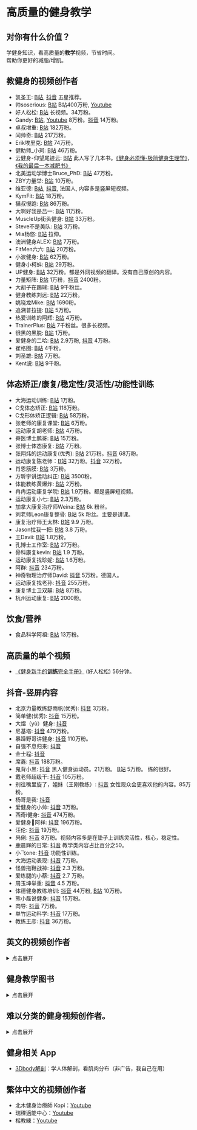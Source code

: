 # 高质量的健身教学

## 对你有什么价值？
学健身知识，看高质量的**教学**视频，节省时间。   
帮助你更好的减脂/增肌。    

## 教健身的视频创作者
- 凯圣王: [B站](https://space.bilibili.com/2100737396/video), [抖音](https://www.douyin.com/user/MS4wLjABAAAAjnKGbRiPmA8tqEn8WAWSqr89M7HQhpxsJdXdgM6bebf2c9pxX4GRBWG9I6GmppEA) 五星推荐。
- 帅soserious: [B站](https://space.bilibili.com/66391032/video) B站400万粉, [Youtube](https://www.youtube.com/@shuaisoserious/videos)
- 好人松松: [B站](https://space.bilibili.com/2078781964/video) 长视频。34万粉。
- Gandy: [B站](https://space.bilibili.com/378067652/video), [Youtube](https://www.youtube.com/@gandy2748/videos) 8万粉。[抖音](https://www.douyin.com/user/MS4wLjABAAAAswrrHZDE9D5i3YytDEQwFd2g2ISFZnpRA3xlcDHOaCo) 14万粉。
- 卓叔增重: [B站](https://space.bilibili.com/22423090/video) 182万粉。
- 闫帅奇: [B站](https://space.bilibili.com/434378423/video) 217万粉。
- Erik埃里克: [B站](https://space.bilibili.com/23640791/video) 74万粉。
- 健助师_小珂: [B站](https://space.bilibili.com/330325021/video) 46万粉。
- 云健身-仰望尾迹云: [B站](https://space.bilibili.com/1879203169/video) 此人写了几本书。[《健身必须懂-极简健身生理学》](https://book.douban.com/subject/35531065/)，[《我的最后一本减肥书》](https://book.douban.com/subject/36103172/)
- 北美运动学博士Bruce_PhD: [B站](https://space.bilibili.com/1387592680/video) 47万粉。
- ZBY力量举: [B站](https://space.bilibili.com/236094881/video) 10万粉。
- 维亚德: [B站](https://space.bilibili.com/1745356376/video), [抖音](https://www.douyin.com/user/MS4wLjABAAAAfasLItGfE2JlNCp1I68JVtv4M5P0IMKfcxqt7bCgO44), 法国人, 内容多是竖屏短视频。
- KymFit: [B站](https://space.bilibili.com/18143977/video) 18万粉。
- 猫叔慢跑: [B站](https://space.bilibili.com/13716885/video) 86万粉。
- 大啊好我是吕一: [B站](https://space.bilibili.com/109590605/video) 11万粉。
- MuscleUp街头健身: [B站](https://space.bilibili.com/260509354/video) 33万粉。
- Steve不是美队: [B站](https://space.bilibili.com/2507562/video) 3万粉。
- Mia杨悠: [B站](https://space.bilibili.com/1109822091/video) 拉伸。
- 澳洲健身ALEX: [B站](https://space.bilibili.com/1681952786/video) 7万粉。
- FitMen六六: [B站](https://space.bilibili.com/177989483/video) 20万粉。
- 小波健身: [B站](https://space.bilibili.com/497257864/video) 62万粉。
- 健身小柯蚪: [B站](https://space.bilibili.com/483214463/video) 29万粉。
- UP健身: [B站](https://space.bilibili.com/129819878/video) 32万粉。都是外网视频的翻译。没有自己原创的内容。
- 力量矩阵: [B站](https://space.bilibili.com/3537105504438769/video) 1万粉，[抖音](https://www.douyin.com/user/MS4wLjABAAAAE7GWFdBaDMe74OuZcIxpPhBRn7KD38hIDYRCAgre6SPqi6EFUepSdJUjgT5cmTig) 2400粉。
- 大胡子在踢球: [B站](https://space.bilibili.com/501643818/video) 9千粉丝。
- 健身教练刘远: [B站](https://space.bilibili.com/435967101/video) 22万粉。
- 姚晓龙Mike: [B站](https://space.bilibili.com/319196687/video) 1690粉。
- 追溯普拉提: [B站](https://space.bilibili.com/398394568/video) 5万粉。
- 热爱训练的阿辉: [B站](https://space.bilibili.com/12755872) 4万粉。
- TrainerPlus: [B站](https://space.bilibili.com/359519613) 7千粉丝。很多长视频。
- 很黑的黑脱: [B站](https://space.bilibili.com/9603630/video) 1万粉。
- 爱健身的二哈: [B站](https://space.bilibili.com/480647097/video) 2.9万粉, [抖音](https://www.douyin.com/user/MS4wLjABAAAAZlUl55wZFVYhLOC7kx5OGpKYm2Gs4uFFlbXXW77_EYI) 4万粉。
- 崔格图: [B站](https://space.bilibili.com/472369977/video) 4千粉。
- 刘圣雄: [B站](https://space.bilibili.com/390668605/video) 7万粉。
- Kent说: [B站](https://space.bilibili.com/3493118863214614/video) 9千粉。

## 体态矫正/康复/稳定性/灵活性/功能性训练
- 大海运动训练: [B站](https://space.bilibili.com/3461582677871005/video) 1万粉。
- C戈体态矫正: [B站](https://space.bilibili.com/489117797/video) 118万粉。
- C戈形体矫正逻辑: [B站](https://space.bilibili.com/288606363/video) 58万粉。
- 张老师的康复课堂: [B站](https://space.bilibili.com/1160603797/video) 6万粉。
- 运动康复胡老师: [B站](https://space.bilibili.com/402136145/video) 4万粉。
- 脊医博士鹏哥: [B站](https://space.bilibili.com/408907896/video) 15万粉。
- 张博士体态康复: [B站](https://space.bilibili.com/512941756/video) 7万粉。
- 张翔炜的运动康复(优秀): [B站](https://space.bilibili.com/221682694/video) 21万粉。[抖音](https://www.douyin.com/user/MS4wLjABAAAAQ36_lb3jO2zqDlkwNUgDzNuhsR4HRBxJOLtKIQFfIhY?vid=7345063847071403327) 68万粉。
- 运动康复陈老师：[B站](https://space.bilibili.com/398400942/video) 32万粉。[抖音](https://www.douyin.com/user/MS4wLjABAAAA86EBmyeUoddEPX5ngx8_3LfhbfUHgslAqJ4V1z2fqiw?vid=7351698596238036275) 32万粉。
- 肖恩筋膜: [B站](https://space.bilibili.com/13802884/video) 3万粉。
- 方昕宇讲运动纠正: [B站](https://space.bilibili.com/437965059/video) 3500粉。
- 体能教练黄爆炸: [B站](https://space.bilibili.com/394037557/video) 2万粉。
- 冉冉运动康复学院: [B站](https://space.bilibili.com/673687262) 1.9万粉。都是竖屏短视频。
- 运动康复小七: [B站](https://space.bilibili.com/3493090232895764/video) 2.3万粉。
- 加拿大康复治疗师Weina: [B站](https://space.bilibili.com/478577282/video) 6k 粉丝。
- 刘老师Leon康复整骨: [B站](https://space.bilibili.com/1746986738/video) 5k 粉丝。主要是讲课。
- 康复治疗师王太林: [B站](https://space.bilibili.com/1776492822/video) 9.9 万粉。
- Jason拉我一把: [B站](https://space.bilibili.com/2079003835/video) 3.8 万粉。
- 王Davii: [B站](https://space.bilibili.com/524299600/video) 1.8万粉。
- 孔博士工作室: [B站](https://space.bilibili.com/356634017/video) 27万粉。
- 骨科康复kevin: [B站](https://space.bilibili.com/46309408/video) 1.9 万粉。
- 运动康复找珍妮: [B站](https://space.bilibili.com/3537119572133929/video) 1.6万粉。
- 阿群: [抖音](https://www.douyin.com/user/MS4wLjABAAAAnS7YoVfXeve0zu47oNJGonVGTE0d1lGzhmn8SOxeznw?vid=7345045177985174824) 234万粉。
- 神奇物理治疗师David: [抖音](https://www.douyin.com/user/MS4wLjABAAAA-CPl8oxHlR9nuCovoNi5zy8BDkB-v8jGeI_N_zzL6rI?vid=7345023297832160566) 5万粉。德国人。
- 运动康复找老孙: [抖音](https://www.douyin.com/user/MS4wLjABAAAARh7UcI-rSka3YtXhO_EJ-BrefPVOmKkKwhROsbTXXGI?vid=7313154843965771042) 255万粉。
- 康复博士卫双囍: [B站](https://space.bilibili.com/3493086252501409/video) 8万粉。
- 杭州运动康复: [B站](https://space.bilibili.com/3494350254246470/video) 2000粉。

## 饮食/营养
- 食品科学阿祖: [B站](https://space.bilibili.com/3546377478998801/video) 13万粉。

<!-- 
- 康复学堂: [B站](https://space.bilibili.com/285757640/video) 3万粉。不是原创内容，基本都是翻译。
- 明威老师运动康复: [B站](https://space.bilibili.com/206323949/video) 9万粉。 
-->

## 高质量的单个视频
- [《健身新手的**训练**完全手册》](https://www.bilibili.com/video/BV1Hk4y187jF) (好人松松) 56分钟。

## 抖音-竖屏内容  
- 北京力量教练舒雨帆(优秀): [抖音](https://www.douyin.com/user/MS4wLjABAAAAp0mWy-Noly002Jvawqu4ec9NVfw3dsuBzBFhv2xvHXHcE9RgbEvpVqjtqH_WD9TW) 3万粉。
- 简单健(优秀): [抖音](https://www.douyin.com/user/MS4wLjABAAAAOILBaTX0T9FpT5lOuyPOE2rMGAg8U6kzPZ0KmCG--Q0) 15万粉。
- 大煜（yù）健身: [抖音](https://www.douyin.com/user/MS4wLjABAAAA5pCnwYMo7ku9VatArsmedr1faKbT07gbFBX6bSZQ5rg)
- 尼基塔: [抖音](https://www.douyin.com/user/MS4wLjABAAAA0y6GHgR3h5Qc7LsdoENBds3YrNlpdHCxCrHprorloC8) 479万粉。
- 暴躁野哥讲健身: [抖音](https://www.douyin.com/user/MS4wLjABAAAAi9ofAl28XjZis_DX9EHXzUcmFzQNxw-mkYdUlxrvwqo-jQ4CS2vLn67MGvJrWCJi) 110万粉。
- 自强不息归来: [抖音](https://www.douyin.com/user/MS4wLjABAAAAYdFkMeGeCcdQy1_xMAmFliVqdwFz2RVMB38V3g9lDJc)
- 金士程: [抖音](https://www.douyin.com/user/MS4wLjABAAAA9tXy09iTw4cp8GNBT0HCwZ_-rbHOrlQlxhw5FZKHrSw)
- 席鑫: [抖音](https://www.douyin.com/user/MS4wLjABAAAAqJahTvivbb6IiAXo2ZVzpLzULH7X3weZX0ob1hncD5Y) 188万粉。
- 鬼背小黑: [抖音](https://www.douyin.com/user/MS4wLjABAAAAlasluTSlkZF-RAQhHdeatNMItdynOTwxPh3KDJzcFmk) 黑人健身运动员。21万粉。 [B站](https://space.bilibili.com/104375829/video) 5万粉。 练的很好。
- 戴老师超级干: [抖音](https://www.douyin.com/user/MS4wLjABAAAAH0yRCa-uBPywIzrBBLDgLeuFziBrIJrCqKk1Atx0CPU?vid=7337257689677942051) 105万粉。
- 别往嘴里旋了，姐妹（王刚教练）: [抖音](https://www.douyin.com/user/MS4wLjABAAAAW8gdAt1r2BM6L5OxMsPmp6bNkrtlp6sm3n2eTMqPkXgm6QFhVSq4AA-0zvs_3BZn?vid=7336334398494625064) 女性观众会更喜欢他的内容。85万粉。
- 杨哥是我: [抖音](https://www.douyin.com/user/MS4wLjABAAAA_JhWqklK7F0f21-jarxqnwXKO3AqSIWlHYm1IJyEkdg?vid=7328108445528313125)
- 爱健身的小帅: [抖音](https://www.douyin.com/user/MS4wLjABAAAAtBnzQj35lDIdY6CVHGDbWTXUBApvHqXh7DqEKV88C9fXRdLXRnJxtRLNxnEi6Gag) 3万粉。
- 西奇i健身: [抖音](https://www.douyin.com/user/MS4wLjABAAAAKuK9tPMPsmTkx1IO5risLyyO-cVpWqTsPDGxQ1Sf2JcuiJp81OWjQudlCnUOFJnk) 474万粉。
- 爱健身💪阿祥: [抖音](https://www.douyin.com/user/MS4wLjABAAAAkV2697wTZ5k_i7pWDK4RLshqmssimnKtaKLSJ6BeNlo) 196万粉。
- 汪伦: [抖音](https://www.douyin.com/user/MS4wLjABAAAAj72V0SzSL8EIow2mbrngYJXThZwMWiJU8YPRBbXfuAWn7MZ7MVqmmOs74IInvSyA) 19万粉。
- 呙俐: [抖音](https://www.douyin.com/user/MS4wLjABAAAA-Jzq-UvrhVgBY5U5eO_CNC7kroc7qPSAynn1xCkfeYLskeN9WspIqAl6yaRm6Rdv?vid=7320572777914748199) 8万粉。视频内容多是在垫子上训练灵活性，核心，稳定性。
- 鹿晨辉的日常: [抖音](https://www.douyin.com/user/MS4wLjABAAAAte2x0QnSHOiOus_K7-6gtW0H6FQyTew1zcsuF7CO8cw?vid=7337250043428162879) 教学类内容占比百分之50。
- 小飞one: [抖音](https://www.douyin.com/user/MS4wLjABAAAAMYiOholzz0uMrFLeRzG39AZxRK-edY4sn4nETraKR1g?vid=7340266696709639424) 功能性训练。
- 大海运动表现: [抖音](https://www.douyin.com/user/MS4wLjABAAAAYbFZYe20twERej7pDElXXHr-NK4GdpIY4bW0pZcX6lmr3RhsdxXdV6bccUniYbdu?vid=7341714072477388084) 7万粉。
- 怪兽拖鞋战神: [抖音](https://www.douyin.com/user/MS4wLjABAAAAcrLVNnNTw98DfCbsfWzFXYM5BVkdhhiMpsZfXD8iWl8yAKsJzzd-soqUiLfdqsEy?vid=7312857851695729971) 2.3 万粉。
- 爱练腿的小蔡: [抖音](https://www.douyin.com/user/MS4wLjABAAAALGQpLgq3hS5UhY_0uS-Yjc_Ln-iQqdHw3WSkV-VGVEA?vid=7341773143289253156) 2.7 万粉。
- 周玉坤举重: [抖音](https://www.douyin.com/user/MS4wLjABAAAAujWSStYDJ73WL4AXX1Ueq_LMe_qCwt_gtKkSdPnLOYU?vid=7341396329853160739) 4.5 万粉。
- 体德健身教练培训: [抖音](https://www.douyin.com/user/MS4wLjABAAAAjXA1kP2B3Y1V9mZH4Xl5K1J2eWkmK0c9RdgTrekjrss) 44万粉, [B站](https://space.bilibili.com/3537115906312736) 10万粉。
- 熊小磊说健身: [抖音](https://www.douyin.com/user/MS4wLjABAAAAQWJK6nTMLyymJ_zqkROJcPjwSZj2NP5g34eOMuWIR-8) 15万粉。
- 肉导: [抖音](https://www.douyin.com/user/MS4wLjABAAAAnQLBvQ1Jiqo2uI_1rQC2prlQpFVm4dAWxou9oTm0xjs) 7万粉。
- 单竹运动科学: [抖音](https://www.douyin.com/user/MS4wLjABAAAACUcp5nqU1DLy0EvLNwfSJAVBZ57XA_IEBlrFN5_22zk?vid=7345063705404574986) 17万粉。
- 教练王彦: [抖音](https://www.douyin.com/user/MS4wLjABAAAANL0wV0bWWjo_qI9FiSF5DYtumNI_Ru9DLg4C8yfWBX8?vid=7337203579708575003) 36万粉。

<!-- 
- 吕小军: [抖音](https://www.douyin.com/user/MS4wLjABAAAAh72VGGPFMtwgcU3OWtyt9cphvbel04BUkTwC_usP1yw) 
虽然是奥运冠军，但是不做教学类内容，所以不放在表里。

- 平云龙: [抖音](https://www.douyin.com/user/MS4wLjABAAAA-rR3eZAlgTeF0auoIeEc6F5ZNSIm0A38whpWDZtez0w)
生活类内容偏多，教学类内容暂时没看到。平时没事就拉二胡。
-->

## 英文的视频创作者
<details>
  <summary>点击展开</summary>

备注: 我看中文内容的比例远超英文，以下英文视频创作者只是我简单搜索找出来的，需要有人帮忙挑选出真正的"高质量第一梯队"内容。

- Jeff Nippard: [Youtube](https://www.youtube.com/@JeffNippard) 高质量。422 万关注。
- CoachGreg格教练: [B站](https://space.bilibili.com/1070980577/video) 46 万粉。Youtube 叫做 [Greg Doucette](https://www.youtube.com/@gregdoucette/videos) 206万粉。
- 杰里米JeremyEthier: [B站](https://space.bilibili.com/1026087701/video) 16 万粉。[Youtube](https://www.youtube.com/@JeremyEthier) 630 万关注。
- ATHLEAN-X: [Youtube](https://www.youtube.com/@athleanx) 1350 万关注。
- eugene teo: [Youtube](https://www.youtube.com/@coacheugeneteo/videos) 70 万关注。
- Renaissance Periodization: [Youtube](https://www.youtube.com/@RenaissancePeriodization) 125 万关注。
- Tom Merrick: [Youtube](https://www.youtube.com/@BodyweightWarrior/videos) 100 万关注。
- Squat University: [Youtube](https://www.youtube.com/@SquatUniversity/videos) 369 万关注。这人写了一本书[《重返巅峰》](https://book.douban.com/subject/36644813/)
- Mario Tomic: [Youtube](https://www.youtube.com/@MarioTomicOfficial/videos) 41 万关注。
- CHRIS HERIA: [Youtube](https://www.youtube.com/@CHRISHERIA/videos) 490 万关注。皮肤大面积纹身。
- THENX: [Youtube](https://www.youtube.com/@OFFICIALTHENXSTUDIOS/videos) 773万位订阅者，和上面是同一个人。
- Ryan Humiston：[Youtube](https://www.youtube.com/@RyanHumiston/videos) 195万关注。
- Will Tennyson: [Youtube](https://www.youtube.com/@WillTennyson/videos) 245万关注。
- Calisthenicmovement: [Youtube](https://www.youtube.com/@calimove/videos) 421万关注。
- FitnessFAQs: [Youtube](https://www.youtube.com/@FitnessFAQs/videos) 169万关注。
- YOGABODY: [Youtube](https://www.youtube.com/@YOGABODY.Official/videos) 73万位订阅者
- Chris Bumstead: [Youtube](https://www.youtube.com/@ChrisBumstead/videos) 363万位订阅者
- Barefoot Strength: [Youtube](https://www.youtube.com/@barefootstrength) 30万位订阅者
- Obi Vincent: [Youtube](https://www.youtube.com/@ObiVincent/videos) 86万关注，黑人。
- FMS: [Youtube](https://www.youtube.com/@FMStv/videos) 4万关注。
- ScottHermanFitness: [Youtube](https://www.youtube.com/@ScottHermanFitness/videos) 280万关注。
- FitnessBlender: [Youtube](https://www.youtube.com/@fitnessblender/videos) 662 万关注，跟练。
- HASfit: [Youtube](https://www.youtube.com/@HASfit) 199 万关注，跟练。
- Anabolic Aliens: [Youtube](https://www.youtube.com/@AnabolicAliens/videos) 100万位订阅者。
- Simeon Panda: [Youtube](https://www.youtube.com/@SimeonPanda) 277万位订阅者，黑人。
- Jordan Yeoh Fitness: [Youtube](https://www.youtube.com/@jordanyeohfitness/videos) 398万位订阅者。
- Mind Pump TV: [Youtube](https://www.youtube.com/@MindPumpTV/videos) 75万位订阅者。
- Dr. Jacob Goodin: [Youtube](https://www.youtube.com/c/DrJacobGoodin) 3万订阅。[B站视频](https://www.bilibili.com/video/BV1c44y1b7Fm?p=37&vd_source=b62a010489c78c6b1355911db71527bc)
- musclemonsters: [Youtube](https://www.youtube.com/@musclemonsters/videos) 91 万订阅。
- Dr. Gains: [Youtube](https://www.youtube.com/@DrGains/videos) 19万粉。
- E3 Rehab: [Youtube](https://www.youtube.com/@E3Rehab) 56万粉。
- Joe Delaney: [Youtube](https://www.youtube.com/@JoeDelaneyy/videos) 70万粉。
- Conor Harris: [Youtube](https://www.youtube.com/@conorharris) 33万粉。
- Paul Revelia: [Youtube](https://www.youtube.com/@PaulRevelia/videos) 55万粉。
- Alan Thrall: [Youtube](https://www.youtube.com/@AlanThrall) 85万粉。
- OmarIsuf: [Youtube](https://www.youtube.com/@OmarIsuf/videos) 84万粉。
- Calgary Barbell: [Youtube](https://www.youtube.com/@calgarybarbell/videos) 29万粉。
- Mind Pump Show: [Youtube](https://www.youtube.com/channel/UCq0hKkwnW5Cw1wQqu455WrA) 44万粉。
- VitruvianPhysique: [Youtube](https://www.youtube.com/channel/UCAcQW_4qZ12wNt3T0M9b-Vw) 57万粉。
- Alex Leonidas: [Youtube](https://www.youtube.com/@AlexLeonidas/videos) 38万粉。
- Sean Nalewanyj: [Youtube](https://www.youtube.com/@Sean_Nalewanyj/videos) 109万粉。
- Jesse James West: [Youtube](https://www.youtube.com/@JesseJamesWest/videos) 387万粉。
- mountaindog1: [Youtube](https://www.youtube.com/@mountaindog1/videos) 82万粉。
- The Kneesovertoesguy: [Youtube](https://www.youtube.com/@TheKneesovertoesguy/videos) 142万粉。

### 运动康复/损伤预防
- `[P]rehab`: [Youtube](https://www.youtube.com/channel/UCZOrpZTHi21RZpnxXdlJbgQ) 32万粉。
- Upright Health: [Youtube](https://www.youtube.com/@Uprighthealth/videos) 86万粉。
- Bob & Brad: [Youtube](https://www.youtube.com/@BobandBrad/videos) 504万粉。

### 其他
- 动物流: [Youtube](https://www.youtube.com/@AnimalFlow/videos) 6万粉。
</details>

## 健身教学图书
<details>
  <summary>点击展开</summary>

- 《健身路线图》: [豆瓣](https://book.douban.com/subject/36193374/) 高质量，推荐。
- 《写给健身者的运动解剖学》: [豆瓣](https://book.douban.com/subject/36383532/)
- 《力量训练解剖全书》: [豆瓣](https://book.douban.com/subject/35619733/)
- 《拉伸训练解剖全书》: [豆瓣](https://book.douban.com/subject/36539840/)
- 《量化健身：原理解析》
- 《量化健身：动作精讲》
- 《健身百科全书》: [豆瓣](https://book.douban.com/subject/36581433/) 抖音推荐这书的人很多，实际买了之后觉得整体还行，一个小缺点是讲解刨时，图文搭配的不好，文字旁边的黑白素描肌肉图用处不大。
- 《身体灵活性科学训练全书》 [豆瓣](https://book.douban.com/subject/35534561/)
- 《抗阻训练技巧》: [豆瓣](https://book.douban.com/subject/36519750/)
- 《4分钟极速减脂》作者：刘恒
- 《健身必须懂-极简健身生理学》作者：仰望尾迹云
- 《健身三大项 深蹲 硬拉及卧推入门指南》 [豆瓣](https://book.douban.com/subject/35876501/)
- 《运动减脂讲义》作者：减肥大叔 Sam [豆瓣](https://book.douban.com/subject/34992294/)
- 《运动损伤预防解刨学》 [豆瓣](https://book.douban.com/subject/36507873/)
- 《筋膜按摩拉伸疗法》[豆瓣](https://book.douban.com/subject/35610463/)
- 《热身运动: 优化运动表现与延长运动生涯的热身训练系统》[豆瓣](https://book.douban.com/subject/35070553/)
- 《功能性训练：提升运动表现的动作练习和方案设计》[豆瓣](https://book.douban.com/subject/27008592/)
- 《功能性训练原理与经典动作解剖图谱》[豆瓣](https://book.douban.com/subject/35822077/)
- 《美国国家体能协会：核心训练指南》 [豆瓣](https://book.douban.com/subject/34449457/)
- 《体育运动中的功能性训练（第2版）》 [豆瓣](https://book.douban.com/subject/27126696/)
- 《核心体能训练 释放核心潜能的动作练习和方案设计》 [豆瓣](https://book.douban.com/subject/34806566/)
- 《练就自由:开启无限可能的人生》作者:刘畊宏 [豆瓣](https://book.douban.com/subject/36505135/) 里面教学健身的内容很少（指的是动作详解，训练计划，饮食），主要是刘畊宏讲自己的故事，包括红之前，红之后，重点是给阅读者运动的动力，去激励读者。
- 《身体灵活性科学训练全书》 [豆瓣](https://book.douban.com/subject/35534561/) 法国人写的书。
- 《高强度科学训练全书》[豆瓣](https://book.douban.com/subject/36687319/) 法国人写的书。
- 《核心训练》 [豆瓣](https://book.douban.com/subject/27122880/)
- 《拉伸训练彩色图谱》[豆瓣](https://book.douban.com/subject/26663554/)
- 《无器械力量训练彩色图谱》 [豆瓣](https://book.douban.com/subject/35350151/)
- 《重返巅峰-力量训练者伤后功能重建与能力发展》[豆瓣](https://book.douban.com/subject/36644813/)
- 《腹部功能康复训练：腹部知觉唤醒与力量激活》
- 《膝关节功能强化训练》
- 《腰部功能强化训练》
- 《肩关节功能强化训练》
- 《运动损伤解剖书》
- 《基于生物力学的纠正性训练 TBMM-CES运动康复体态矫正指南》
</details>

## 难以分类的健身视频创作者。
<details>
  <summary>点击展开</summary>

难以分类因为内容很杂（教学类内容占比低）统一放这里。

- 刘畊宏: [B站](https://space.bilibili.com/516314775/video), [抖音](https://www.douyin.com/user/MS4wLjABAAAASwhiL0bRi1X_zs7UhAIO2udbD1F_XKrsJMOaukl1Io4?vid=7337206216893959434) 直播跳操，适合跟练。
- 短腿小萝卜_babycarrot: [B站](https://space.bilibili.com/349219867/video) 58万粉，生活类内容居多，教学类内容很少。
- Bryan Johnson: [Youtube](https://www.youtube.com/@BryanJohnson), 78万粉。更多和"健康","长寿"相关。
- 就昰宮城良田: [B站](https://space.bilibili.com/385529979/video) 28万粉。
- Jackedude哈恩: [B站](https://space.bilibili.com/430769865/video) 6.5万粉。目前2024年在美国开健身房。
- 帕梅拉PamelaReif: [B站](https://space.bilibili.com/604003146/video) 1186万粉。适合跟练。[Youtube](https://www.youtube.com/@PamelaRf1) 980万粉。
- 灵魂健身杨老师: [B站](https://space.bilibili.com/16419172/video) 101万粉。
- 叔贵: [B站](https://space.bilibili.com/1531707/video) 293万粉。
- 兔兔姐28: [B站](https://space.bilibili.com/12333557/video) 内容全是翻译的英语视频。
- 万毒王在悉尼: [B站](https://space.bilibili.com/594893550/video) 8万粉, [Youtube](https://www.youtube.com/@wanduwang/videos) 早期做健身教学，可能因为流量不好，转型做竖屏+生活类内容。
- Jordan_Yeoh: [B站](https://space.bilibili.com/1367637650?spm_id_from=333.337.search-card.all.click) 跟练。
- FE健身干货百科书: [B站](https://space.bilibili.com/34782728/video) 13万粉。视频长度大多在 3 到 5 分钟。
- 王立鑫Tony: [B站](https://space.bilibili.com/486682064/video) 10万粉。
- Rockywu健美圈: [B站](https://space.bilibili.com/1276328145/video) 14万粉, [抖音](https://www.douyin.com/user/MS4wLjABAAAAx9DPMNzkbJPUiVl7ilkjTFFjHHLRRhutTxeWpjqg0Ak)
- 烧毁一切就是美: [B站](https://space.bilibili.com/1024129080/video)  22万粉。
- VDV空降兵费里: [B站](https://space.bilibili.com/669874727/video) 33万粉。
- 肌肉训练师Matt: [B站](https://space.bilibili.com/2022834030/video) 7万粉。
- 乐森lucas: [B站](https://space.bilibili.com/255720482/video) 4万粉。
</details>

## 健身相关 App
- [3Dbody解剖](https://apps.apple.com/cn/app/3dbody%E8%A7%A3%E5%89%96/id1003630908)：学人体解剖，看肌肉分布（非广告，我自己在用）

## 繁体中文的视频创作者
- 北木健身治療師 Kopi：[Youtube](https://www.youtube.com/@beiimu/videos)
- 瑞稞適能中心：[Youtube](https://www.youtube.com/@user-xs9ch7yp1i/videos)
- 楷教練：[Youtube](https://www.youtube.com/@Kai-coach.singer/videos)

<!-- 
## 知名人物
- 陈康: [抖音](https://www.douyin.com/user/MS4wLjABAAAAB9pbYfq9pm6yX_CYkyHyaneW5ST9bCbtHomL0RJK2T0)

### 本列表不收录搞笑,抽象,生活类,有争议,以及其他与健身教学完全无关的内容，例子:
- 马哥巨离谱: [B站](https://space.bilibili.com/298054634/video) 转型拍短剧。
- 吴彦祖秃顶版: [B站](https://space.bilibili.com/411379495/video) 人有实力，但整天拍吃汉堡视频，可能50个视频里夹一个正经健身教学。
- 常熟阿诺: 不要花时间了解，浪费时间。
- 街健呆木头
- 麦蔻: [抖音](https://www.douyin.com/user/MS4wLjABAAAABEWvGuCuE0dm3SkJ4ypAif3LdeUZkJxyxqj9vph51vs70kEZVzSbPwTYG77fTU3L)
- 李亚强: [抖音](https://www.douyin.com/user/MS4wLjABAAAAcwX9HB3fKZSL7xfRP2MhH4zsk_QADgPGLXM4GeY_S4Q)
- 鹿晨辉: [抖音](https://www.douyin.com/user/MS4wLjABAAAA_eO0pf-jsN-J_AYRcbgAyWsOO5STIziSFlBPyJIusjo)
- PT健身华哥: [抖音](https://www.douyin.com/user/MS4wLjABAAAAsXNghwdTOenKchYb-LdYmoB5ouq9WB1AYKyDyIZGmQ-QrJUZJPxHEgOI32plz-hI)
- 昆图斯
- 李维刚: [抖音](https://www.douyin.com/user/MS4wLjABAAAAVFKSxWhh1QJvhwhVJ8I97fGr94EPqXQCAauayzifMxE)
- 周六野Zoey: 貌似此人有一定争议，具体细节我不清楚。
- 韩小四AprilHan [B站](https://space.bilibili.com/369750017/video)
- 欧阳春晓Aurora
- 嘴哥 [抖音](https://www.douyin.com/user/MS4wLjABAAAAiB6GcfTolyVWY_xlrzOMsgnibS8SdNB3ATDKVCj4TV0)
- 鸽武缘

## 跟练类视频，意义不大，容易找，不收录。
- 草莓味鸡胸肉: [B站](https://space.bilibili.com/34044873/video) 194万粉丝。
- i小小李: [B站](https://space.bilibili.com/588071111/video) 11万粉丝。
- 莱美健身课程: [B站](https://space.bilibili.com/2000285929/video) 4 万粉。
- Chris克里斯健身: [B站](https://space.bilibili.com/335886345/video)
- 贫穷健身 https://space.bilibili.com/431528342/video

## 停止更新的人
- 昊然健身: [B站](https://space.bilibili.com/399888740/video) 已停止更新。

## 展示成果类
- 征夫记日: [抖音](https://www.douyin.com/user/MS4wLjABAAAAwn0qrOd-560sxQp0rbgEd3ZwJ6sqSswuWWIxq96RbQ1ZTDTWem8B4aMfMTQ_CHGS) 更多是展示成果，不是教学。111万粉。


### 英语的女性视频创作者（跟练和瑜伽类价值不大，先注释）
- Dr. Kristie Ennis: [Youtube](https://www.youtube.com/@drkristieennis) 53万位订阅者。女性。
- Charlie Follows [Youtube](https://www.youtube.com/@CharlieFollows/videos) 女性瑜伽跟练。
- Chloe Ting: [Youtube](https://www.youtube.com/@ChloeTing/videos) 2500 万关注，女性。跟练。
- Yoga With Adriene: [Youtube](https://www.youtube.com/@yogawithadriene/videos) 1250万关注，瑜伽。
- Heather Robertson: [Youtube](https://www.youtube.com/@Heatherrobertsoncom) 244 万关注，跟练。
- MadFit: [Youtube](https://www.youtube.com/@MadFit) 889万位订阅者，跟练。
- https://www.youtube.com/@JessicaRichburg/videos

## 欢迎补充内容
可以开 Github 的`issue`或`pull request`（建议先开 Issue 讨论一下）

## 长视频（我没看完,没法判断质量）
- [运动基础科学-肌肉系统-Mike Tyler](https://www.bilibili.com/video/BV1j64y187pC)

## 其他（还没仔细看视频内容，没法判别质量）
- 李汎的健身日志 https://space.bilibili.com/605484316/video 竖屏。
- Myprotein运动营养 https://space.bilibili.com/233667113/video 视频太短。
- 胖胡在健身 https://space.bilibili.com/1203197504/video
- 健身KK带你增肌 https://space.bilibili.com/602180779/video
- 戴夫健身 https://space.bilibili.com/294666436/video
- 豹哥健身 https://space.bilibili.com/269380821/video
- 蔡梓强 https://space.bilibili.com/23172987/video
- 剑眉同学: [抖音](https://www.douyin.com/user/MS4wLjABAAAAc2H3aZj9wYckdupd0tmGL-f6x5B80tFaPYa7QQnm-Y4) 这人出过一本书《健身百科全书》，但是抖音只是一直卖货和直播，没有太多教学内容。


- 费教练健身教学: [抖音](https://www.douyin.com/user/MS4wLjABAAAAUL4yUQ05Td2YThc5lnTvgXbaviBBuZ8t8XV7vg0mHrU) 完完全全针对女性的教学视频。

- 老王体能康复: [B站](https://space.bilibili.com/245589869/video) 3万粉。[抖音](https://www.douyin.com/user/MS4wLjABAAAA8OnO4J_DotqCS-Cl7dg37gvGYokAFT4Xx8Us8nf_jow) 37万粉。抖音账号上推销产品的视频太多了。垃圾内容。

## 下一步
1. 高质量的"单个"视频，多看多收集。
-->
